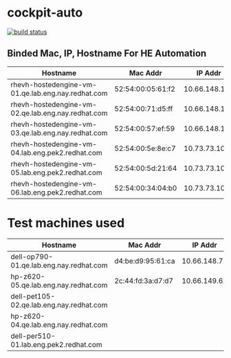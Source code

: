 # cockpit-auto

[![build status](http://10.8.176.174/dguo/cockpit-auto/badges/dev/build.svg)](http://10.8.176.174/dguo/cockpit-auto/commits/dev)

## Binded Mac, IP, Hostname For HE Automation

| Hostname | Mac Addr | IP Addr | valid? |
| -------- | -------- | ------- | ------ |
| rhevh-hostedengine-vm-01.qe.lab.eng.nay.redhat.com | 52:54:00:05:61:f2  | 10.66.148.102 | *YES* |
| rhevh-hostedengine-vm-02.qe.lab.eng.nay.redhat.com | 52:54:00:71:d5:ff  | 10.66.148.103 | *YES* |
| rhevh-hostedengine-vm-03.qe.lab.eng.nay.redhat.com | 52:54:00:57:ef:59  | 10.66.148.104 | *YES* |
| rhevh-hostedengine-vm-04.lab.eng.pek2.redhat.com | 52:54:00:5e:8e:c7  | 10.73.73.100 | **YES** |
| rhevh-hostedengine-vm-05.lab.eng.pek2.redhat.com | 52:54:00:5d:21:64  | 10.73.73.101 | **YES** |
| rhevh-hostedengine-vm-06.lab.eng.pek2.redhat.com | 52:54:00:34:04:b0  | 10.73.73.102 | **YES** |

# Test machines used
| Hostname | Mac Addr | IP Addr | NIC | valid?|
| -------- | -------- | ------- | ------ | ------ |
| dell-op790-01.qe.lab.eng.nay.redhat.com | d4:be:d9:95:61:ca  | 10.66.148.7 | em1 |*YES* |
| hp-z620-05.qe.lab.eng.nay.redhat.com | 2c:44:fd:3a:d7:d7  | 10.66.149.62 | eno1 |*YES* |
| dell-pet105-02.qe.lab.eng.nay.redhat.com |   |  |  |*NO* |
| hp-z620-04.qe.lab.eng.nay.redhat.com |   |  |  |*NO* |
| dell-per510-01.lab.eng.pek2.redhat.com |   |  |  |*NO* |
